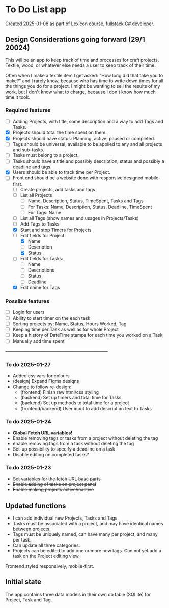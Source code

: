# To Do List app
Created 2025-01-08 as part of Lexicon course, fullstack C# developer.

## Design Considerations going forward (29/1 20024)
This will be an app to keep track of time and processes for craft projects. Textile, wood, or whatever else needs a user to keep track of their time.

Often when I make a textile item I get asked: "How long did that take you to make?" and I rarely know, because who has time to write down times for all
the things you do for a project. I might be wanting to sell the results of my work, but I don't know what to charge, because I don't know how much time
it took.

### Required features
- [ ] Adding Projects, with title, some description and a way to add Tags and Tasks.
- [x] Projects should total the time spent on them.
- [x] Projects should have status: Planning, active, paused or completed.
- [ ] Tags should be universal, available to be applied to any and all projects and sub-tasks.
- [ ] Tasks must belong to a project.
- [ ] Tasks should have a title and possibly description, status and possibly a deadline and tags.
- [x] Users should be able to track time per Project.
- [ ] Front end should be a website done with responsive designed mobile-first.
   - [ ] Create projects, add tasks and tags
   - [ ] List all Projects
     - [ ] Name, Description, Status, TimeSpent, Tasks and Tags
     - [ ] For Tasks: Name, Description, Status, Deadline, TimeSpent
     - [ ] For Tags: Name
   - [ ] List all Tags (show names and usages in Projects/Tasks)
   - [ ] Add Tags to Tasks
   - [x] Start and stop Timers for Projects
   - [ ] Edit fields for Project:
      - [x] Name
      - [ ] Description
      - [x] Status
   - [ ] Edit fields for Tasks:
      - [ ] Name
      - [ ] Descriptions
      - [ ] Status
      - [ ] Deadline
   - [x] Edit name for Tags

### Possible features
- [ ] Login for users
- [ ] Ability to start timer on the each task
- [ ] Sorting projects by: Name, Status, Hours Worked, Tag
- [ ] Keeping time per Task as well as for whole Project
- [ ] Keep a history of DateTime stamps for each time you worked on a Task
- [ ] Manually add time spent

~~--------------------------------------------------~~
### To do 2025-01-27
* ~~Added css vars for colours~~ 
* (design) Expand Figma designs
* Change to follow re-design:
  * (frontend) Finish raw html/css styling
  * (backend) Set up timers and total time for Tasks.
  * (backend) Set up methods to total time for a project
  * (frontend/backend) User input to add description text to Tasks

### To do 2025-01-24
* ~~**Global Fetch URL variables!**~~
* Enable removing tags or tasks from a project without deleting the tag
* enable removing tags from a task without deleting the tag
* ~~Set-up possibility to specify a deadline on a task~~
* Disable editing on completed tasks?

### To do 2025-01-23
* ~~Set variables for the fetch URL base parts~~
* ~~Enable adding of tasks on project panel~~
* ~~Enable making projects active/inactive~~

## Updated functions
* I can add individual new Projects, Tasks and Tags. 
* Tasks must be associated with a project, and may have identical names between projects.
* Tags must be uniquely named, can have many per project, and many per task.
* Can update all three categories.
* Projects can be edited to add one or more new tags. Can not yet add a task on the Project editing view.

Frontend styled responsively, mobile-first.

## Initial state
The app contains three data models in their own db table (SQLite) for Project, Task and Tag. 
